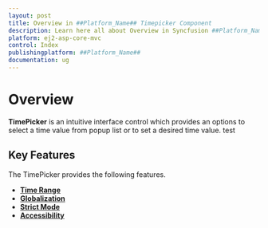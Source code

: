 ```yaml
---
layout: post
title: Overview in ##Platform_Name## Timepicker Component
description: Learn here all about Overview in Syncfusion ##Platform_Name## Timepicker component and more.
platform: ej2-asp-core-mvc
control: Index
publishingplatform: ##Platform_Name##
documentation: ug
---
```


# Overview

**TimePicker** is an intuitive interface control which provides an options to select a
time value from popup list or to set a desired time value. test

## Key Features

The TimePicker provides the following features.

* **[Time Range](/timepicker/time-range/)**
* **[Globalization](/timepicker/globalization/)**
* **[Strict Mode](/timepicker/strict-mode/)**
* **[Accessibility](/timepicker/accessibility/)**